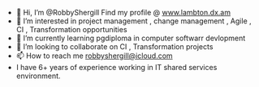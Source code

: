 - 👋 Hi, I’m @RobbyShergill
Find my profile @ www.lambton.dx.am
- 👀 I’m interested in project management , change management , Agile , CI , Transformation opportunities 
- 🌱 I’m currently learning pgdiploma in computer softwarr devlopment
- 💞️ I’m looking to collaborate on CI , Transformation projects
- 📫 How to reach me robbyshergill@icloud.com
- I have 6+ years of experience working in IT shared services environment.

<!---
RobbyShergill/RobbyShergill is a ✨ special ✨ repository because its `README.md` (this file) appears on your GitHub profile.
You can click the Preview link to take a look at your changes.
--->
